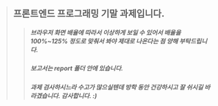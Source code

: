 > ## 프론트엔드 프로그래밍 기말 과제입니다. ##
>  > ##### 브라우저 화면 배율에 따라서 이상하게 보일 수 있어서 배율을 100%~125% 정도로 맞춰서 봐야 제대로 나온다는 점 양해 부탁드립니다. #####
>  > ##### 보고서는 report 폴더 안에 있습니다. #####
>  > ##### 과제 검사하시느라 수고가 많으실텐데 방학 동안 건강하시고 잘 쉬시길 바라겠습니다. 감사합니다. :) ######
